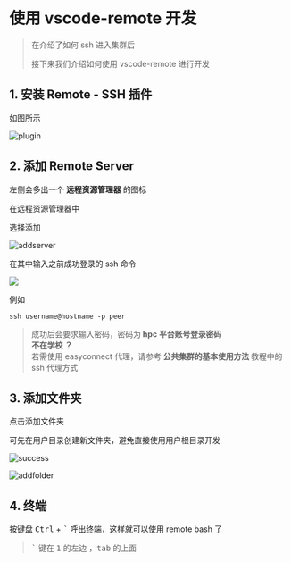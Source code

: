 # 使用 vscode-remote 开发

> 在介绍了如何 ssh 进入集群后
>
> 接下来我们介绍如何使用 vscode-remote 进行开发

## 1. 安装 Remote - SSH 插件

如图所示

![plugin](https://gitee.com/villard/wiki-images/raw/master/vscode-remote/vscodeplugin.webp)



## 2. 添加 Remote Server

左侧会多出一个 **远程资源管理器** 的图标

在远程资源管理器中

选择添加

![addserver](https://gitee.com/villard/wiki-images/raw/master/vscode-remote/ssh_add_host.webp)



在其中输入之前成功登录的 ssh 命令

![](https://gitee.com/villard/wiki-images/raw/master/vscode-remote/entersshcommand.webp)



例如

```shell
ssh username@hostname -p peer
```

> 成功后会要求输入密码，密码为<b> hpc 平台账号登录密码</b>  
> <b>不在学校 ？</b>  
> 若需使用 easyconnect 代理，请参考<b> 公共集群的基本使用方法 </b>教程中的 ssh 代理方式

## 3. 添加文件夹

点击添加文件夹

可先在用户目录创建新文件夹，避免直接使用用户根目录开发

![success](https://gitee.com/villard/wiki-images/raw/master/vscode-remote/success.webp)

![addfolder](https://gitee.com/villard/wiki-images/raw/master/vscode-remote/addfolder.webp)



## 4. 终端

按键盘 <kbd>Ctrl</kbd> + <kbd>`</kbd> 呼出终端，这样就可以使用 remote bash 了

> <kbd>`</kbd> 键在 <kbd>1</kbd> 的左边 ，<kbd>tab</kbd> 的上面
